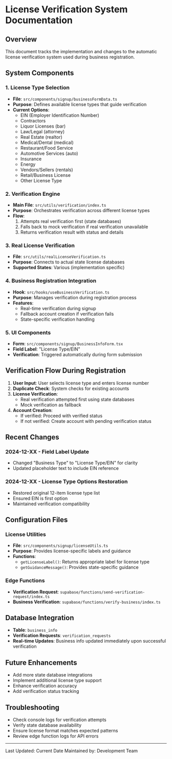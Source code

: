 
# License Verification System Documentation

## Overview
This document tracks the implementation and changes to the automatic license verification system used during business registration.

## System Components

### 1. License Type Selection
- **File**: `src/components/signup/businessFormData.ts`
- **Purpose**: Defines available license types that guide verification
- **Current Options**:
  - EIN (Employer Identification Number)
  - Contractors
  - Liquor Licenses (bar)
  - Law/Legal (attorney)
  - Real Estate (realtor)
  - Medical/Dental (medical)
  - Restaurant/Food Service
  - Automotive Services (auto)
  - Insurance
  - Energy
  - Vendors/Sellers (rentals)
  - Retail/Business License
  - Other License Type

### 2. Verification Engine
- **Main File**: `src/utils/verification/index.ts`
- **Purpose**: Orchestrates verification across different license types
- **Flow**:
  1. Attempts real verification first (state databases)
  2. Falls back to mock verification if real verification unavailable
  3. Returns verification result with status and details

### 3. Real License Verification
- **File**: `src/utils/realLicenseVerification.ts`
- **Purpose**: Connects to actual state license databases
- **Supported States**: Various (implementation specific)

### 4. Business Registration Integration
- **Hook**: `src/hooks/useBusinessVerification.ts`
- **Purpose**: Manages verification during registration process
- **Features**:
  - Real-time verification during signup
  - Fallback account creation if verification fails
  - State-specific verification handling

### 5. UI Components
- **Form**: `src/components/signup/BusinessInfoForm.tsx`
- **Field Label**: "License Type/EIN"
- **Verification**: Triggered automatically during form submission

## Verification Flow During Registration

1. **User Input**: User selects license type and enters license number
2. **Duplicate Check**: System checks for existing accounts
3. **License Verification**: 
   - Real verification attempted first using state databases
   - Mock verification as fallback
4. **Account Creation**:
   - If verified: Proceed with verified status
   - If not verified: Create account with pending verification status

## Recent Changes

### 2024-12-XX - Field Label Update
- Changed "Business Type" to "License Type/EIN" for clarity
- Updated placeholder text to include EIN reference

### 2024-12-XX - License Type Options Restoration
- Restored original 12-item license type list
- Ensured EIN is first option
- Maintained verification compatibility

## Configuration Files

### License Utilities
- **File**: `src/components/signup/licenseUtils.ts`
- **Purpose**: Provides license-specific labels and guidance
- **Functions**:
  - `getLicenseLabel()`: Returns appropriate label for license type
  - `getGuidanceMessage()`: Provides state-specific guidance

### Edge Functions
- **Verification Request**: `supabase/functions/send-verification-request/index.ts`
- **Business Verification**: `supabase/functions/verify-business/index.ts`

## Database Integration
- **Table**: `business_info`
- **Verification Requests**: `verification_requests`
- **Real-time Updates**: Business info updated immediately upon successful verification

## Future Enhancements
- Add more state database integrations
- Implement additional license type support
- Enhance verification accuracy
- Add verification status tracking

## Troubleshooting
- Check console logs for verification attempts
- Verify state database availability
- Ensure license format matches expected patterns
- Review edge function logs for API errors

---
Last Updated: Current Date
Maintained by: Development Team
